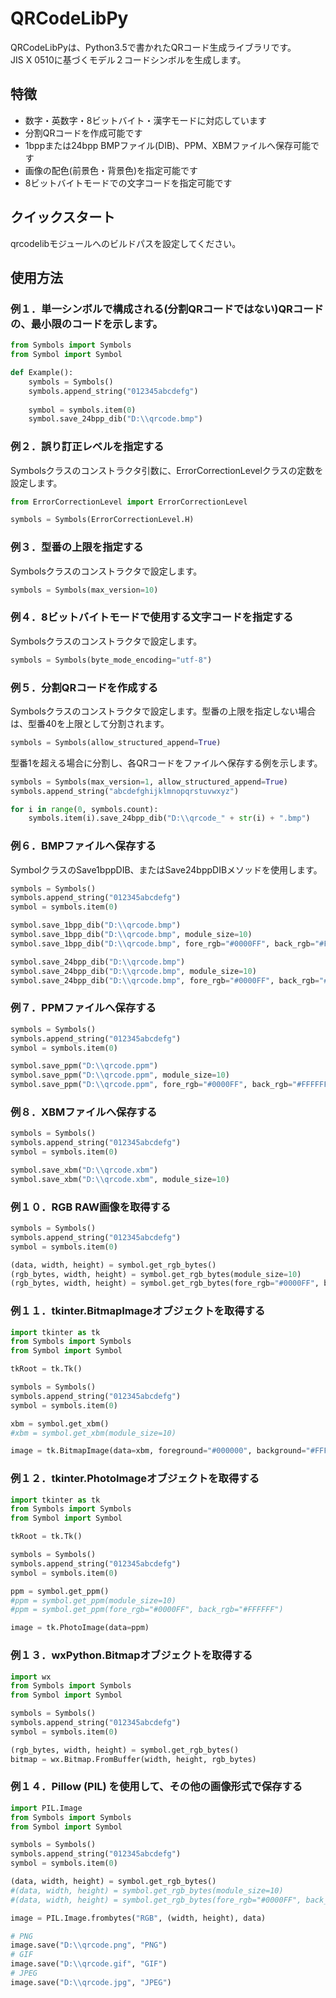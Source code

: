 # QRCodeLibPy
QRCodeLibPyは、Python3.5で書かれたQRコード生成ライブラリです。  
JIS X 0510に基づくモデル２コードシンボルを生成します。

## 特徴
- 数字・英数字・8ビットバイト・漢字モードに対応しています
- 分割QRコードを作成可能です
- 1bppまたは24bpp BMPファイル(DIB)、PPM、XBMファイルへ保存可能です
- 画像の配色(前景色・背景色)を指定可能です
- 8ビットバイトモードでの文字コードを指定可能です

## クイックスタート
qrcodelibモジュールへのビルドパスを設定してください。

## 使用方法
### 例１．単一シンボルで構成される(分割QRコードではない)QRコードの、最小限のコードを示します。

```python
from Symbols import Symbols
from Symbol import Symbol

def Example():
    symbols = Symbols()
    symbols.append_string("012345abcdefg")
    
    symbol = symbols.item(0)
    symbol.save_24bpp_dib("D:\\qrcode.bmp")
```

### 例２．誤り訂正レベルを指定する
Symbolsクラスのコンストラクタ引数に、ErrorCorrectionLevelクラスの定数を設定します。

```python
from ErrorCorrectionLevel import ErrorCorrectionLevel

symbols = Symbols(ErrorCorrectionLevel.H)

```

### 例３．型番の上限を指定する
Symbolsクラスのコンストラクタで設定します。
```python
symbols = Symbols(max_version=10)
```

### 例４．8ビットバイトモードで使用する文字コードを指定する
Symbolsクラスのコンストラクタで設定します。
```python
symbols = Symbols(byte_mode_encoding="utf-8")
```

### 例５．分割QRコードを作成する
Symbolsクラスのコンストラクタで設定します。型番の上限を指定しない場合は、型番40を上限として分割されます。

```python
symbols = Symbols(allow_structured_append=True)
```

型番1を超える場合に分割し、各QRコードをファイルへ保存する例を示します。

```python
symbols = Symbols(max_version=1, allow_structured_append=True)
symbols.append_string("abcdefghijklmnopqrstuvwxyz")

for i in range(0, symbols.count):
    symbols.item(i).save_24bpp_dib("D:\\qrcode_" + str(i) + ".bmp")
```

### 例６．BMPファイルへ保存する
SymbolクラスのSave1bppDIB、またはSave24bppDIBメソッドを使用します。

```python
symbols = Symbols()
symbols.append_string("012345abcdefg")
symbol = symbols.item(0)

symbol.save_1bpp_dib("D:\\qrcode.bmp")
symbol.save_1bpp_dib("D:\\qrcode.bmp", module_size=10)
symbol.save_1bpp_dib("D:\\qrcode.bmp", fore_rgb="#0000FF", back_rgb="#FFFFFF")

symbol.save_24bpp_dib("D:\\qrcode.bmp")
symbol.save_24bpp_dib("D:\\qrcode.bmp", module_size=10)
symbol.save_24bpp_dib("D:\\qrcode.bmp", fore_rgb="#0000FF", back_rgb="#FFFFFF")
```

### 例７．PPMファイルへ保存する
```python
symbols = Symbols()
symbols.append_string("012345abcdefg")
symbol = symbols.item(0)

symbol.save_ppm("D:\\qrcode.ppm")
symbol.save_ppm("D:\\qrcode.ppm", module_size=10)
symbol.save_ppm("D:\\qrcode.ppm", fore_rgb="#0000FF", back_rgb="#FFFFFF")
```

### 例８．XBMファイルへ保存する
```python
symbols = Symbols()
symbols.append_string("012345abcdefg")
symbol = symbols.item(0)

symbol.save_xbm("D:\\qrcode.xbm")
symbol.save_xbm("D:\\qrcode.xbm", module_size=10)
```

### 例１０．RGB RAW画像を取得する
```python
symbols = Symbols()
symbols.append_string("012345abcdefg")
symbol = symbols.item(0)

(data, width, height) = symbol.get_rgb_bytes()
(rgb_bytes, width, height) = symbol.get_rgb_bytes(module_size=10)
(rgb_bytes, width, height) = symbol.get_rgb_bytes(fore_rgb="#0000FF", back_rgb="#FFFFFF")
```

### 例１１．tkinter.BitmapImageオブジェクトを取得する
```python
import tkinter as tk
from Symbols import Symbols
from Symbol import Symbol

tkRoot = tk.Tk()

symbols = Symbols()
symbols.append_string("012345abcdefg")
symbol = symbols.item(0)

xbm = symbol.get_xbm()
#xbm = symbol.get_xbm(module_size=10)

image = tk.BitmapImage(data=xbm, foreground="#000000", background="#FFFFFF")
```

### 例１２．tkinter.PhotoImageオブジェクトを取得する
```python
import tkinter as tk
from Symbols import Symbols
from Symbol import Symbol

tkRoot = tk.Tk()

symbols = Symbols()
symbols.append_string("012345abcdefg")
symbol = symbols.item(0)

ppm = symbol.get_ppm()
#ppm = symbol.get_ppm(module_size=10)
#ppm = symbol.get_ppm(fore_rgb="#0000FF", back_rgb="#FFFFFF")

image = tk.PhotoImage(data=ppm)
```

### 例１３．wxPython.Bitmapオブジェクトを取得する
```python
import wx
from Symbols import Symbols
from Symbol import Symbol

symbols = Symbols()
symbols.append_string("012345abcdefg")
symbol = symbols.item(0)

(rgb_bytes, width, height) = symbol.get_rgb_bytes() 
bitmap = wx.Bitmap.FromBuffer(width, height, rgb_bytes)
```

### 例１４．Pillow (PIL) を使用して、その他の画像形式で保存する
```python
import PIL.Image
from Symbols import Symbols
from Symbol import Symbol

symbols = Symbols()
symbols.append_string("012345abcdefg")
symbol = symbols.item(0)

(data, width, height) = symbol.get_rgb_bytes()
#(data, width, height) = symbol.get_rgb_bytes(module_size=10)
#(data, width, height) = symbol.get_rgb_bytes(fore_rgb="#0000FF", back_rgb="#FFFFFF")

image = PIL.Image.frombytes("RGB", (width, height), data)

# PNG
image.save("D:\\qrcode.png", "PNG")
# GIF
image.save("D:\\qrcode.gif", "GIF")
# JPEG
image.save("D:\\qrcode.jpg", "JPEG")
```

